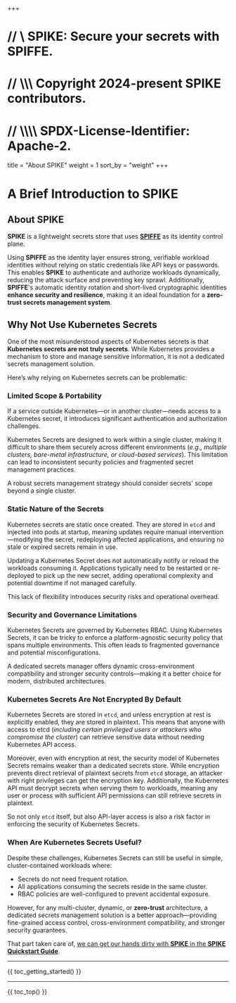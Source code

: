 +++
# //    \\ SPIKE: Secure your secrets with SPIFFE.
# //  \\\\\ Copyright 2024-present SPIKE contributors.
# // \\\\\\\ SPDX-License-Identifier: Apache-2.

title = "About SPIKE"
weight = 1
sort_by = "weight"
+++

# A Brief Introduction to SPIKE

## About SPIKE

**SPIKE** is a lightweight secrets store that uses [**SPIFFE**][spiffe] as its
identity control plane.

Using **SPIFFE** as the identity layer ensures strong, verifiable workload
identities without relying on static credentials like API keys or passwords.
This enables **SPIKE** to authenticate and authorize workloads dynamically,
reducing the attack surface and preventing key sprawl. Additionally,
**SPIFFE**'s automatic identity rotation and short-lived cryptographic
identities **enhance security and resilience**, making it an ideal foundation
for a **zero-trust secrets management system**.

[spiffe]: https://spiffe.io/ "SPIFFE"

## Why Not Use Kubernetes Secrets

One of the most misunderstood aspects of Kubernetes secrets is that
**Kubernetes secrets are not truly secrets**. While Kubernetes provides a
mechanism to store and manage sensitive information, it is not a dedicated
secrets management solution.

Here’s why relying on Kubernetes secrets can be problematic:

### Limited Scope & Portability

If a service outside Kubernetes—or in another cluster—needs access to a
Kubernetes secret, it introduces significant authentication and authorization
challenges.

Kubernetes Secrets are designed to work within a single cluster, making it
difficult to share them securely across different environments
(*e.g., multiple clusters, bare-metal infrastructure, or cloud-based services*).
This limitation can lead to inconsistent security policies and fragmented secret
management practices.

A robust secrets management strategy should consider secrets' scope beyond a
single cluster.

### Static Nature of the Secrets

Kubernetes secrets are static once created. They are stored in `etcd` and
injected into pods at startup, meaning updates require manual
intervention—modifying the secret, redeploying affected applications, and
ensuring no stale or expired secrets remain in use.

Updating a Kubernetes Secret does not automatically notify or reload the
workloads consuming it. Applications typically need to be restarted or
re-deployed to pick up the new secret, adding operational complexity and
potential downtime if not managed carefully.

This lack of flexibility introduces security risks and operational overhead.

### Security and Governance Limitations

Kubernetes Secrets are governed by Kubernetes RBAC. Using Kubernetes Secrets, it
can be tricky to enforce a platform-agnostic security policy that spans
multiple environments. This often leads to fragmented governance and
potential misconfigurations.

A dedicated secrets manager offers dynamic cross-environment compatibility
and stronger security controls—making it a better choice for modern,
distributed architectures.

### Kubernetes Secrets Are Not Encrypted By Default

Kubernetes Secrets are stored in `etcd`, and unless encryption at rest is
explicitly enabled, they are stored in plaintext. This means that anyone with
access to etcd (*including certain privileged users or attackers who compromise
the cluster*) can retrieve sensitive data without needing Kubernetes API access.

Moreover, even with encryption at rest, the security model of Kubernetes Secrets
remains weaker than a dedicated secrets store. While encryption prevents direct
retrieval of plaintext secrets from `etcd` storage, an attacker with right
privileges can get the encryption key. Additionally, the Kubernetes API must
decrypt secrets when serving them to workloads, meaning any user or process
with sufficient API permissions can still retrieve secrets in plaintext.

So not only `etcd` itself, but also API-layer access is also a risk factor
in enforcing the security of Kubernetes Secrets.

### When Are Kubernetes Secrets Useful?

Despite these challenges, Kubernetes Secrets can still be useful in simple,
cluster-contained workloads where:

* Secrets do not need frequent rotation.
* All applications consuming the secrets reside in the same cluster.
* RBAC policies are well-configured to prevent accidental exposure.

However, for any multi-cluster, dynamic, or **zero-trust** architecture, a
dedicated secrets management solution is a better approach—providing
fine-grained access control, cross-environment compatibility, and stronger
security guarantees.

That part taken care of, [we can get our hands dirty with **SPIKE** in the
**SPIKE Quickstart Guide**](@/getting-started/quickstart.md).

----

{{ toc_getting_started() }}

----

{{ toc_top() }}